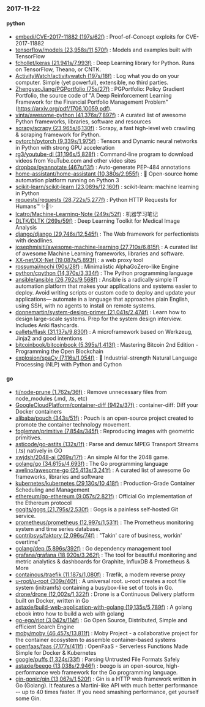 ### 2017-11-22

#### python
* [embedi/CVE-2017-11882 (197s/62f)](https://github.com/embedi/CVE-2017-11882) : Proof-of-Concept exploits for CVE-2017-11882
* [tensorflow/models (23,958s/11,570f)](https://github.com/tensorflow/models) : Models and examples built with TensorFlow
* [fchollet/keras (21,941s/7,993f)](https://github.com/fchollet/keras) : Deep Learning library for Python. Runs on TensorFlow, Theano, or CNTK.
* [ActivityWatch/activitywatch (197s/18f)](https://github.com/ActivityWatch/activitywatch) : Log what you do on your computer. Simple (yet powerful), extensible, no third parties.
* [ZhengyaoJiang/PGPortfolio (75s/27f)](https://github.com/ZhengyaoJiang/PGPortfolio) : PGPortfolio: Policy Gradient Portfolio, the source code of "A Deep Reinforcement Learning Framework for the Financial Portfolio Management Problem"(https://arxiv.org/pdf/1706.10059.pdf).
* [vinta/awesome-python (41,376s/7,897f)](https://github.com/vinta/awesome-python) : A curated list of awesome Python frameworks, libraries, software and resources
* [scrapy/scrapy (23,965s/6,130f)](https://github.com/scrapy/scrapy) : Scrapy, a fast high-level web crawling & scraping framework for Python.
* [pytorch/pytorch (9,339s/1,975f)](https://github.com/pytorch/pytorch) : Tensors and Dynamic neural networks in Python with strong GPU acceleration
* [rg3/youtube-dl (31,196s/5,828f)](https://github.com/rg3/youtube-dl) : Command-line program to download videos from YouTube.com and other video sites
* [dropbox/pyannotate (467s/13f)](https://github.com/dropbox/pyannotate) : Auto-generate PEP-484 annotations
* [home-assistant/home-assistant (10,380s/2,955f)](https://github.com/home-assistant/home-assistant) : 🏡 Open-source home automation platform running on Python 3
* [scikit-learn/scikit-learn (23,089s/12,160f)](https://github.com/scikit-learn/scikit-learn) : scikit-learn: machine learning in Python
* [requests/requests (28,722s/5,277f)](https://github.com/requests/requests) : Python HTTP Requests for Humans™ ✨🍰✨
* [lcatro/Machine-Learning-Note (249s/52f)](https://github.com/lcatro/Machine-Learning-Note) : 机器学习笔记
* [DLTK/DLTK (269s/59f)](https://github.com/DLTK/DLTK) : Deep Learning Toolkit for Medical Image Analysis
* [django/django (29,746s/12,545f)](https://github.com/django/django) : The Web framework for perfectionists with deadlines.
* [josephmisiti/awesome-machine-learning (27,710s/6,815f)](https://github.com/josephmisiti/awesome-machine-learning) : A curated list of awesome Machine Learning frameworks, libraries and software.
* [XX-net/XX-Net (19,087s/5,893f)](https://github.com/XX-net/XX-Net) : a web proxy tool
* [rossumai/nochi (90s/28f)](https://github.com/rossumai/nochi) : Minimalistic AlphaGoZero-like Engine
* [python/cpython (14,370s/3,334f)](https://github.com/python/cpython) : The Python programming language
* [ansible/ansible (26,792s/9,568f)](https://github.com/ansible/ansible) : Ansible is a radically simple IT automation platform that makes your applications and systems easier to deploy. Avoid writing scripts or custom code to deploy and update your applications— automate in a language that approaches plain English, using SSH, with no agents to install on remote systems.
* [donnemartin/system-design-primer (21,041s/2,474f)](https://github.com/donnemartin/system-design-primer) : Learn how to design large-scale systems. Prep for the system design interview. Includes Anki flashcards.
* [pallets/flask (31,137s/9,830f)](https://github.com/pallets/flask) : A microframework based on Werkzeug, Jinja2 and good intentions
* [bitcoinbook/bitcoinbook (5,395s/1,413f)](https://github.com/bitcoinbook/bitcoinbook) : Mastering Bitcoin 2nd Edition - Programming the Open Blockchain
* [explosion/spaCy (7,116s/1,054f)](https://github.com/explosion/spaCy) : 💫 Industrial-strength Natural Language Processing (NLP) with Python and Cython

#### go
* [tj/node-prune (1,762s/36f)](https://github.com/tj/node-prune) : Remove unnecessary files from node_modules (.md, .ts, etc)
* [GoogleCloudPlatform/container-diff (942s/37f)](https://github.com/GoogleCloudPlatform/container-diff) : container-diff: Diff your Docker containers
* [alibaba/pouch (343s/51f)](https://github.com/alibaba/pouch) : Pouch is an open-source project created to promote the container technology movement.
* [fogleman/primitive (7,854s/345f)](https://github.com/fogleman/primitive) : Reproducing images with geometric primitives.
* [asticode/go-astits (132s/1f)](https://github.com/asticode/go-astits) : Parse and demux MPEG Transport Streams (.ts) natively in GO
* [xwjdsh/2048-ai (269s/17f)](https://github.com/xwjdsh/2048-ai) : An simple AI for the 2048 game.
* [golang/go (34,615s/4,693f)](https://github.com/golang/go) : The Go programming language
* [avelino/awesome-go (25,413s/3,241f)](https://github.com/avelino/awesome-go) : A curated list of awesome Go frameworks, libraries and software
* [kubernetes/kubernetes (29,130s/10,418f)](https://github.com/kubernetes/kubernetes) : Production-Grade Container Scheduling and Management
* [ethereum/go-ethereum (9,057s/2,821f)](https://github.com/ethereum/go-ethereum) : Official Go implementation of the Ethereum protocol
* [gogits/gogs (21,795s/2,530f)](https://github.com/gogits/gogs) : Gogs is a painless self-hosted Git service.
* [prometheus/prometheus (12,997s/1,531f)](https://github.com/prometheus/prometheus) : The Prometheus monitoring system and time series database.
* [contribsys/faktory (2,096s/74f)](https://github.com/contribsys/faktory) : "Takin' care of business, workin' overtime"
* [golang/dep (5,896s/392f)](https://github.com/golang/dep) : Go dependency management tool
* [grafana/grafana (18,920s/3,262f)](https://github.com/grafana/grafana) : The tool for beautiful monitoring and metric analytics & dashboards for Graphite, InfluxDB & Prometheus & More
* [containous/traefik (11,187s/1,080f)](https://github.com/containous/traefik) : Træfik, a modern reverse proxy
* [u-root/u-root (309s/40f)](https://github.com/u-root/u-root) : A universal root. u-root creates a root file system (initramfs) containing a busybox-like set of tools in Go.
* [drone/drone (12,002s/1,322f)](https://github.com/drone/drone) : Drone is a Continuous Delivery platform built on Docker, written in Go
* [astaxie/build-web-application-with-golang (19,135s/5,789f)](https://github.com/astaxie/build-web-application-with-golang) : A golang ebook intro how to build a web with golang
* [go-ego/riot (3,042s/114f)](https://github.com/go-ego/riot) : Go Open Source, Distributed, Simple and efficient Search Engine
* [moby/moby (46,457s/13,811f)](https://github.com/moby/moby) : Moby Project - a collaborative project for the container ecosystem to assemble container-based systems
* [openfaas/faas (7,177s/411f)](https://github.com/openfaas/faas) : OpenFaaS - Serverless Functions Made Simple for Docker & Kubernetes
* [google/puffs (1,324s/33f)](https://github.com/google/puffs) : Parsing Untrusted File Formats Safely
* [astaxie/beego (13,038s/2,946f)](https://github.com/astaxie/beego) : beego is an open-source, high-performance web framework for the Go programming language.
* [gin-gonic/gin (13,067s/1,520f)](https://github.com/gin-gonic/gin) : Gin is a HTTP web framework written in Go (Golang). It features a Martini-like API with much better performance -- up to 40 times faster. If you need smashing performance, get yourself some Gin.
